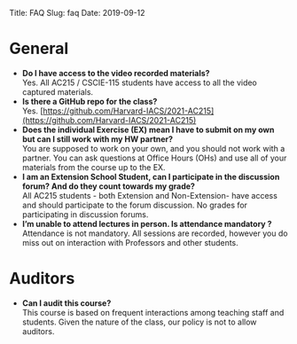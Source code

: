Title: FAQ
Slug: faq
Date: 2019-09-12

<style>
pre {
  background-color: #F5F5F5;
  display: block;
  font-family: monospace;
  font-size: 14px;
  white-space: pre;
  border-color: #999999;
  border-width: 1px;
  border-style: solid;
  border-radius: 6px;
  margin: 1em 0;
  padding: 5px;
  white-space: pre-wrap;
}
.containerMain {
    display: flex;
    width: 100%;
    height: 300px;
}
</style>



# General
- **Do I have access to the video recorded materials?** <br/>
  Yes. All AC215 / CSCIE-115 students have access to all the video captured materials.
- **Is there a GitHub repo for the class?**<br/>
  Yes. [https://github.com/Harvard-IACS/2021-AC215](https://github.com/Harvard-IACS/2021-AC215) 
- **Does the individual Exercise (EX) mean I have to submit on my own but can I still work with my HW partner?**<br/>
  You are supposed to work on your own, and you should not work with a partner. You can ask questions at Office Hours (OHs) and use all of your materials from the course up to the EX.
- **I am an Extension School Student, can I participate in the  discussion forum? And do they count towards my grade?**<br/>
  All AC215 students - both Extension and Non-Extension- have access and should participate to the forum discussion. No grades for participating in discussion forums. 
- **I’m unable to attend lectures in person. Is attendance mandatory ?** <br/>
Attendance is not mandatory. All sessions are recorded, however you do miss out on interaction with Professors and other students.

# Auditors
- **Can I audit this course?**<br/>
  This course is based on frequent interactions among teaching staff and students. Given the nature of the class, our policy is not to allow auditors.